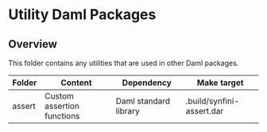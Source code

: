 # Utility Daml Packages

## Overview

This folder contains any utilities that are used in other Daml packages.

| Folder | Content | Dependency | Make target
| ------------- | ------------- | ------------- | ------------- |
| assert | Custom assertion functions | Daml standard library | .build/synfini-assert.dar |
